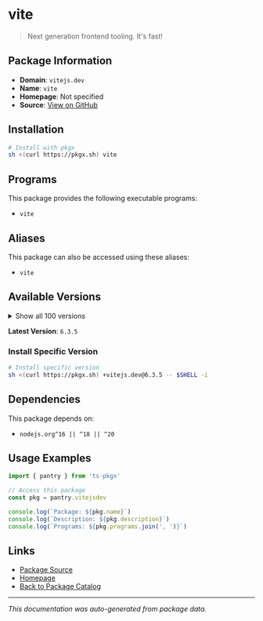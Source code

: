 # vite

> Next generation frontend tooling. It's fast!

## Package Information

- **Domain**: `vitejs.dev`
- **Name**: `vite`
- **Homepage**: Not specified
- **Source**: [View on GitHub](https://github.com/pkgxdev/pantry/tree/main/projects/vitejs.dev/package.yml)

## Installation

```bash
# Install with pkgx
sh <(curl https://pkgx.sh) vite
```

## Programs

This package provides the following executable programs:

- `vite`

## Aliases

This package can also be accessed using these aliases:

- `vite`

## Available Versions

<details>
<summary>Show all 100 versions</summary>

- `6.3.5`, `6.3.3`, `6.3.2`, `6.3.1`, `6.3.0`
- `6.2.5`, `6.2.4`, `6.2.2`, `6.2.1`, `6.2.0`
- `6.1.3`, `6.1.1`, `6.1.0`, `6.0.14`, `6.0.13`
- `6.0.11`, `6.0.10`, `6.0.9`, `6.0.8`, `6.0.7`
- `6.0.6`, `6.0.5`, `6.0.4`, `6.0.3`, `6.0.2`
- `6.0.1`, `6.0.0`, `5.4.17`, `5.4.16`, `5.4.14`
- `5.4.13`, `5.4.12`, `5.4.11`, `5.4.10`, `5.4.9`
- `5.4.8`, `5.4.7`, `5.4.6`, `5.4.5`, `5.4.4`
- `5.4.3`, `5.4.2`, `5.4.1`, `5.4.0`, `5.3.6`
- `5.3.5`, `5.3.4`, `5.3.3`, `5.3.2`, `5.3.1`
- `5.3.0`, `5.2.14`, `5.2.13`, `5.2.12`, `5.2.11`
- `5.2.10`, `5.2.9`, `5.2.8`, `5.2.7`, `5.2.6`
- `5.2.5`, `5.2.4`, `5.2.3`, `5.2.2`, `5.2.1`
- `5.2.0`, `5.1.8`, `5.1.7`, `5.1.6`, `5.1.5`
- `5.1.4`, `5.1.3`, `5.1.2`, `5.1.1`, `5.1.0`
- `5.0.11`, `5.0.10`, `5.0.9`, `5.0.8`, `5.0.7`
- `5.0.6`, `5.0.5`, `5.0.4`, `5.0.3`, `5.0.2`
- `5.0.1`, `5.0.0`, `4.5.12`, `4.5.11`, `4.5.9`
- `4.5.8`, `4.5.7`, `4.5.6`, `4.5.5`, `4.5.1`
- `4.5.0`, `4.4.12`, `3.2.11`, `3.2.10`, `2.9.18`

</details>

**Latest Version**: `6.3.5`

### Install Specific Version

```bash
# Install specific version
sh <(curl https://pkgx.sh) +vitejs.dev@6.3.5 -- $SHELL -i
```

## Dependencies

This package depends on:

- `nodejs.org^16 || ^18 || ^20`

## Usage Examples

```typescript
import { pantry } from 'ts-pkgx'

// Access this package
const pkg = pantry.vitejsdev

console.log(`Package: ${pkg.name}`)
console.log(`Description: ${pkg.description}`)
console.log(`Programs: ${pkg.programs.join(', ')}`)
```

## Links

- [Package Source](https://github.com/pkgxdev/pantry/tree/main/projects/vitejs.dev/package.yml)
- [Homepage](#)
- [Back to Package Catalog](../package-catalog.md)

---

*This documentation was auto-generated from package data.*
